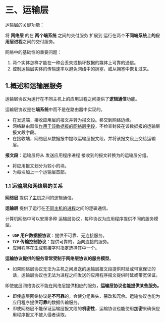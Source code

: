 # 三、运输层

运输层的关键功能：

将 **网络层** 的在 **两个端系统** 之间的交付服务 扩展到 运行在两个**不同端系统上的应用层进程**之间的交付服务。

网络中的基础性的重要问题：

1. 两个实体怎样才能在一种会丢失或损坏数据的媒体上可靠的通信。
2. 控制运输层实体的传输速率以避免网络中的拥塞，或从拥塞中恢复过来。

## 1.概述和运输层服务

运输层协议为运行在不同主机上的应用进程之间提供了**逻辑通信**功能。

运输层协议是在**端系统**中而不是在路由器中实现的。

- 在发送端，接收应用层的报文并转为报文段。移交到网络边缘。
- 网络路由器仅<u>作用于该数据报的网络层字段</u>，不检查封装在该数据报的运输层报文段字段。
- 在接收端，网络层从数据报中提取运输层报文段，并将该报文段上交给运输层。

 **报文段**：运输层将从 发送应用程序进程 接收到的报文转换为的运输层分组。

- 将应用报文划分为较小的块。
- 为每块加上一个运输层首部。

### 1.1 运输层和网络层的关系

**网络层** 提供了<u>主机</u>之间的逻辑通信。

**运输层** 提供了运行在<u>不同主机的进程</u>之间的逻辑通信。

计算机网络中可以安排多种 运输层协议，每种协议为应用程序提供不同的服务模型。

- **`UDP` 用户数据报协议**：提供不可靠、无连接服务。
- **`TCP` 传输控制协议**：提供可靠的，面向连接的服务。
- 应用程序在生成套接字时指定选择其中一个。

**运输协议提供的服务常常受制于网络层协议的服务模型**。

- 如果网络层协议无法为主机之间发送的运输层报文段提供时延或带宽保证的话，运输层协议也无法为进程之间发送的应用程序报文提供时延或带宽保证。

即使底层网络协议不能在网络层提供相应的服务，**运输层协议也能提供某些服务。**

- 即使底层网络协议是**不可靠**的，会使分组丢失、篡改和冗余。运输协议也能为应用程序提供**可靠**的数据传输服务。
- 即使网络层不能保证运输层报文段的**机密性**，运输协议也能使用**加密**来确保应用程序报文不被入侵者读取。



